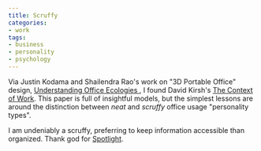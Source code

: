 ```yaml
---
title: Scruffy
categories:
- work
tags:
- business
- personality
- psychology
---
```


Via Justin Kodama and Shailendra Rao's work on "3D Portable Office" design, [Understanding Office Ecologies 
][1], I found David Kirsh's [The Context of Work][2].  This paper is full of insightful models, but the simplest lessons are around the distinction between _neat_ and _scruffy_ office usage "personality types".

I am undeniably a scruffy, preferring to keep information accessible than organized.  Thank god for [Spotlight][3].

   [1]: http://adrenaline.ucsd.edu/external/multimedia/190kodama-rao.pdf
   [2]: http://adrenaline.ucsd.edu/kirsh/articles/HCI/final.html
   [3]: http://developer.apple.com/documentation/Carbon/Conceptual/MetadataIntro/MetadataIntro.html
